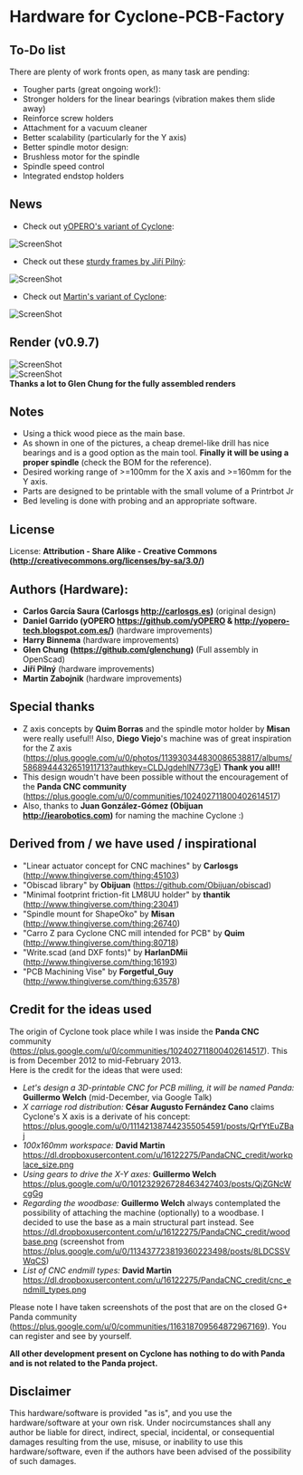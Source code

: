 Hardware for Cyclone-PCB-Factory  
===================

To-Do list  
--  
There are plenty of work fronts open, as many task are pending:

* Tougher parts (great ongoing work!):
 * Stronger holders for the linear bearings (vibration makes them slide away)
 * Reinforce screw holders
* Attachment for a vacuum cleaner
* Better scalability (particularly for the Y axis)
* Better spindle motor design:
 * Brushless motor for the spindle
 * Spindle speed control
* Integrated endstop holders

News  
-- 
* Check out [yOPERO's variant of Cyclone](yOPERO/):

![ScreenShot](Media/Cyclone_first_year_16_YrodIdler_XnutHolder_byYopero.jpg)

* Check out these [sturdy frames by Jiří Pilný](https://groups.google.com/forum/#!msg/cyclone-pcb-factory/uVLyKMvz4hA/HmpsZP1CiLUJ):

![ScreenShot](Media/Cyclone_first_year_16_frames_byJiriPilny.jpg)

* Check out [Martin's variant of Cyclone](http://www.thingiverse.com/thing:230233):

![ScreenShot](Media/Cyclone_first_year_17_variant_by_Martin_Zabojnik.jpg)


Render (v0.9.7)  
--
![ScreenShot](../Media/Cyclone_render_v0.9.7_full.png)  
![ScreenShot](../Media/Cyclone_render_v0.9.7_full_explodedView.png)  
**Thanks a lot to Glen Chung for the fully assembled renders**  

Notes  
--  
- Using a thick wood piece as the main base.  
- As shown in one of the pictures, a cheap dremel-like drill has nice bearings and is a good option as the main tool. **Finally it will be using a proper spindle** (check the BOM for the reference).  
- Desired working range of >=100mm for the X axis and >=160mm for the Y axis.  
- Parts are designed to be printable with the small volume of a Printrbot Jr  
- Bed leveling is done with probing and an appropriate software.  

License  
--
License: **Attribution - Share Alike - Creative Commons (<http://creativecommons.org/licenses/by-sa/3.0/>)**  

Authors (Hardware):  
--
- **Carlos García Saura (Carlosgs <http://carlosgs.es>)** (original design)  
- **Daniel Garrido (yOPERO <https://github.com/yOPERO> & <http://yopero-tech.blogspot.com.es/>)** (hardware improvements)  
- **Harry Binnema** (hardware improvements)
- **Glen Chung (<https://github.com/glenchung>)** (Full assembly in OpenScad)
- **Jiří Pilný** (hardware improvements)
- **Martin Zabojnik** (hardware improvements)

Special thanks  
--  
- Z axis concepts by **Quim Borras** and the spindle motor holder by **Misan** were really useful!! Also, **Diego Viejo**'s machine was of great inspiration for the Z axis (<https://plus.google.com/u/0/photos/113930344830086538817/albums/5868944432651911713?authkey=CLDJgdehlN773gE>) **Thank you all!!**  
- This design woudn't have been possible without the encouragement of the **Panda CNC community** (<https://plus.google.com/u/0/communities/102402711800402614517>)  
- Also, thanks to **Juan González-Gómez (Obijuan <http://iearobotics.com>)** for naming the machine Cyclone :)  

Derived from / we have used / inspirational  
--
- "Linear actuator concept for CNC machines" by **Carlosgs** (<http://www.thingiverse.com/thing:45103>)  
- "Obiscad library" by **Obijuan** (<https://github.com/Obijuan/obiscad>)  
- "Minimal footprint friction-fit LM8UU holder" by **thantik** (<http://www.thingiverse.com/thing:23041>)  
- "Spindle mount for ShapeOko" by **Misan** (<http://www.thingiverse.com/thing:26740>)  
- "Carro Z para Cyclone CNC mill intended for PCB" by **Quim** (<http://www.thingiverse.com/thing:80718>)  
- "Write.scad (and DXF fonts)" by **HarlanDMii** (<http://www.thingiverse.com/thing:16193>)  
- "PCB Machining Vise" by **Forgetful_Guy** (<http://www.thingiverse.com/thing:63578>)  

Credit for the ideas used  
--  
The origin of Cyclone took place while I was inside the **Panda CNC** community (<https://plus.google.com/u/0/communities/102402711800402614517>). This is from December 2012 to mid-February 2013.  
Here is the credit for the ideas that were used:  

* _Let's design a 3D-printable CNC for PCB milling, it will be named Panda:_ **Guillermo Welch** (mid-December, via Google Talk)  
* _X carriage rod distribution:_ **César Augusto Fernández Cano** claims Cyclone's X axis is a derivate of his concept: <https://plus.google.com/u/0/111421387442355054591/posts/QrfYtEuZBaj>  
* _100x160mm workspace:_ **David Martin** <https://dl.dropboxusercontent.com/u/16122275/PandaCNC_credit/workplace_size.png>  
* _Using gears to drive the X-Y axes:_ **Guillermo Welch** <https://plus.google.com/u/0/101232926728463427403/posts/QjZGNcWcgGg>  
* _Regarding the woodbase:_ **Guillermo Welch** always contemplated the possibility of attaching the machine (optionally) to a woodbase. I decided to use the base as a main structural part instead. See <https://dl.dropboxusercontent.com/u/16122275/PandaCNC_credit/woodbase.png> (screenshot from <https://plus.google.com/u/0/113437723819360223498/posts/8LDCSSVWqCS>)  
* _List of CNC endmill types:_ **David Martin** <https://dl.dropboxusercontent.com/u/16122275/PandaCNC_credit/cnc_endmill_types.png>  

Please note I have taken screenshots of the post that are on the closed G+ Panda community (<https://plus.google.com/u/0/communities/116318709564872967169>). You can register and see by yourself.  

**All other development present on Cyclone has nothing to do with Panda and is not related to the Panda project.**  


Disclaimer  
--
This hardware/software is provided "as is", and you use the hardware/software at your own risk. Under nocircumstances shall any author be liable for direct, indirect, special, incidental, or consequential damages resulting from the use, misuse, or inability to use this hardware/software, even if the authors have been advised of the possibility of such damages.  

